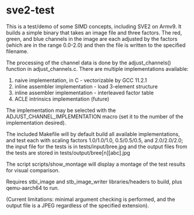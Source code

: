 # sve2-test

This is a test/demo of some SIMD concepts, including SVE2 on Armv9.
It builds a simple binary that takes an image file and three factors.
The red, green, and blue channels in the image are each adjusted by
the factors (which are in the range 0.0-2.0) and then the file is 
written to the specified filename.

The processing of the channel data is done by the adjust_channels()
function in adjust_channels.c. There are multiple implementations 
available:
1. naive implementation, in C - vectorizable by GCC 11.2.1
2. inline assembler implementation  - load 3-element structure
3. inline assembler implementation  - interleaved factor table
4. ACLE intrinsics implementation (future)

The implementation may be selected with the ADJUST_CHANNEL_IMPLEMENTATION
macro (set it to the number of the implementation desired).

The included Makefile will by default build all available implementations, 
and test each with scaling factors 1.0/1.0/1.0, 0.5/0.5/0.5, and 2.0/2.0/2.0;
the input file for the tests is in tests/input/bree.jpg and the output
files from the tests are stored in tests/output/bree[n][abc].jpg

The script scripts/show_montage will display a montage of the test 
results for visual comparison.

Requires stbi_image and stb_image_writer libraries/headers to build, 
plus qemu-aarch64 to run.

(Current limitations: minimal argument checking is performed, and
the output file is a JPEG regardless of the specified extension).
